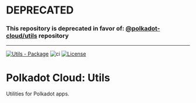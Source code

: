 # DEPRECATED

### This repository is **deprecated** in favor of: [@polkadot-cloud/utils](https://github.com/polkadot-cloud/polkadot-cloud/tree/main/packages/utils) repository

----

[![Utils - Package](https://img.shields.io/badge/Utils-Package-E6007A?logo=polkadot&logoColor=E6007A)](https://github.com/paritytech/polkadot-cloud) ![ci](https://github.com/paritytech/polkadot-cloud/actions/workflows/main.yml/badge.svg) [![License](https://img.shields.io/badge/License-GPL_3.0_only-blue.svg)](https://opensource.org/license/gpl-3-0/)

# Polkadot Cloud: Utils

Utilities for Polkadot apps.
